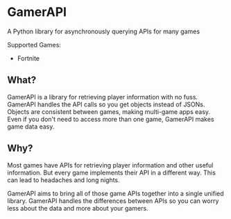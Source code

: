 # GamerAPI
A Python library for asynchronously querying APIs for many games

Supported Games:
* Fortnite

## What?
GamerAPI is a library for retrieving player information with no fuss.
GamerAPI handles the API calls so you get objects instead of JSONs.
Objects are consistent between games, making multi-game apps easy.
Even if you don't need to access more than one game, GamerAPI makes game data easy.


##  Why?
Most games have APIs for retrieving player information and other useful information.
But every game implements their API in a different way.
This can lead to headaches and long nights.

GamerAPI aims to bring all of those game APIs together into a single unified library.
GamerAPI handles the differences between APIs so you can worry less about the data and more about your gamers.
